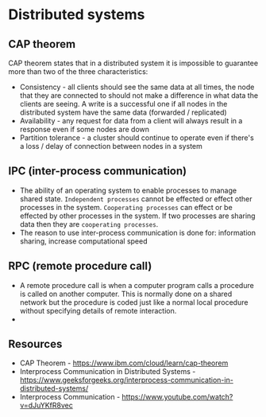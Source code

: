 # Distributed systems

## CAP theorem

CAP theorem states that in a distributed system it is impossible to guarantee more than two of the three characteristics:

- Consistency - all clients should see the same data at all times, the node that they are connected to should not make a difference in what data the clients are seeing. A write is a successful one if all nodes in the distributed system have the same data (forwarded / replicated)
- Availability - any request for data from a client will always result in a response even if some nodes are down
- Partition tolerance - a cluster should continue to operate even if there's a loss / delay of connection between nodes in a system

## IPC (inter-process communication)

- The ability of an operating system to enable processes to manage shared state. `Independent processes` cannot be effected or effect other processes in the system. `Cooperating processes` can effect or be effected by other processes in the system. If two processes are sharing data then they are `cooperating processes`.
- The reason to use inter-process communication is done for: information sharing, increase computational speed

## RPC (remote procedure call)

- A remote procedure call is when a computer program calls a procedure is called on another computer. This is normally done on a shared network but the procedure is coded just like a normal local procedure without specifying details of remote interaction.
- 

## Resources

- CAP Theorem - https://www.ibm.com/cloud/learn/cap-theorem
- Interprocess Communication in Distributed Systems - https://www.geeksforgeeks.org/interprocess-communication-in-distributed-systems/
- Interprocess Communication - https://www.youtube.com/watch?v=dJuYKfR8vec
